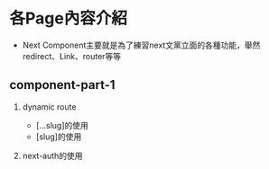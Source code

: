 # 各Page內容介紹
- Next Component主要就是為了練習next文黨立面的各種功能，舉然redirect、Link、router等等


## component-part-1

1. dynamic route
    - [...slug]的使用
    - [slug]的使用
    
2. next-auth的使用